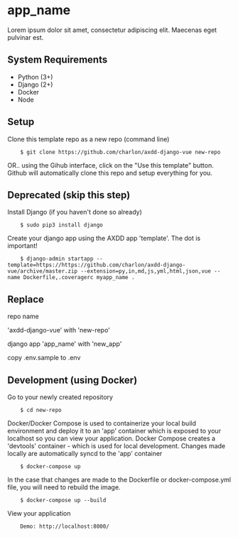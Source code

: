 # app_name

Lorem ipsum dolor sit amet, consectetur adipiscing elit. Maecenas eget pulvinar est.

## System Requirements

- Python (3+)
- Django (2+)
- Docker
- Node

## Setup

Clone this template repo as a new repo (command line)

        $ git clone https://github.com/charlon/axdd-django-vue new-repo

OR.. using the Gihub interface, click on the "Use this template" button. Github will automatically clone this repo and setup everything for you.

## Deprecated (skip this step)

Install Django (if you haven't done so already)

        $ sudo pip3 install django

Create your django app using the AXDD app 'template'. The dot is important!

        $ django-admin startapp --template=https://https://github.com/charlon/axdd-django-vue/archive/master.zip --extension=py,in,md,js,yml,html,json,vue --name Dockerfile,.coveragerc myapp_name .


## Replace

repo name

'axdd-django-vue' with 'new-repo'

django app
'app_name' with 'new_app'


copy .env.sample to .env

## Development (using Docker)

Go to your newly created repository

        $ cd new-repo

Docker/Docker Compose is used to containerize your local build environment and deploy it to an 'app' container which is exposed to your localhost so you can view your application. Docker Compose creates a 'devtools' container - which is used for local development. Changes made locally are automatically syncd to the 'app' container

        $ docker-compose up

In the case that changes are made to the Dockerfile or docker-compose.yml file, you will need to rebuild the image.

        $ docker-compose up --build

View your application

        Demo: http://localhost:8000/
